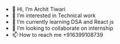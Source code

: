 - 👋 Hi, I’m Archit Tiwari
- 👀 I’m interested in Technical work
- 🌱 I’m currently learning DSA and React js
- 💞️ I’m looking to collaborate on internship
- 📫 How to reach me +916399108739

<!---
arvhit1213/arvhit1213 is a ✨ special ✨ repository because its `README.md` (this file) appears on your GitHub profile.
You can click the Preview link to take a look at your changes.
--->

